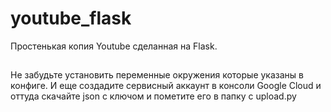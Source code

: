 # youtube_flask

Простенькая копия Youtube сделанная на Flask.

##

Не забудьте установить переменные окружения которые указаны в конфиге. И еще создадите сервисный аккаунт в консоли Google Cloud и оттуда скачайте json с ключом и пометите его в папку с upload.py
